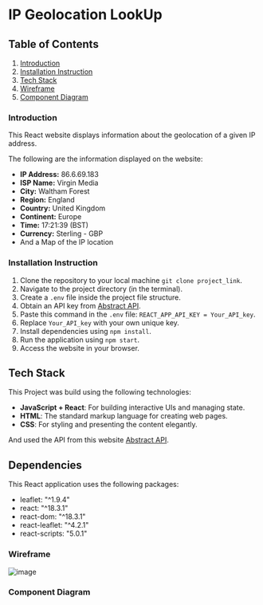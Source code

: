 # IP Geolocation LookUp

## Table of Contents
1. [Introduction](#introduction)
2. [Installation Instruction](#installation)
3. [Tech Stack](#tech-stack)
4. [Wireframe](#wireframe)
5. [Component Diagram](#component-diagram)

<a id="introduction"></a>
### Introduction
This React website displays information about the geolocation of a given IP address.

The following are the information displayed on the website:
- **IP Address:** 86.6.69.183
- **ISP Name:** Virgin Media
- **City:** Waltham Forest
- **Region:** England
- **Country:** United Kingdom
- **Continent:** Europe
- **Time:** 17:21:39 (BST)
- **Currency:** Sterling - GBP
- And a Map of the IP location

<a id="installation"></a>
### Installation Instruction
1. Clone the repository to your local machine  `git clone project_link`.
2. Navigate to the project directory (in the terminal).
3. Create a `.env` file inside the project file structure.
4. Obtain an API key from [Abstract API](https://app.abstractapi.com).
5. Paste this command in the `.env` file: `REACT_APP_API_KEY = Your_API_key`.
6. Replace `Your_API_key` with your own unique key.
7. Install dependencies using `npm install`.
8. Run the application using `npm start`.
9. Access the website in your browser.

<a id="tech-stack"></a>
## Tech Stack
This Project was build using the following technologies:
- **JavaScript + React**: For building interactive UIs and managing state.
- **HTML**: The standard markup language for creating web pages.
- **CSS**: For styling and presenting the content elegantly.

And used the API from this website [Abstract API](https://app.abstractapi.com).

## Dependencies
This React application uses the following packages:
- leaflet: "^1.9.4"
- react: "^18.3.1"
- react-dom: "^18.3.1"
- react-leaflet: "^4.2.1"
- react-scripts: "5.0.1"

<a id="wireframe"></a>
### Wireframe 
![image](https://github.com/moneshadhali/location_checker/assets/99983599/172e99e6-ded9-412c-89c6-430b076f63cd)

<a id="component-diagram"></a>
### Component Diagram 

